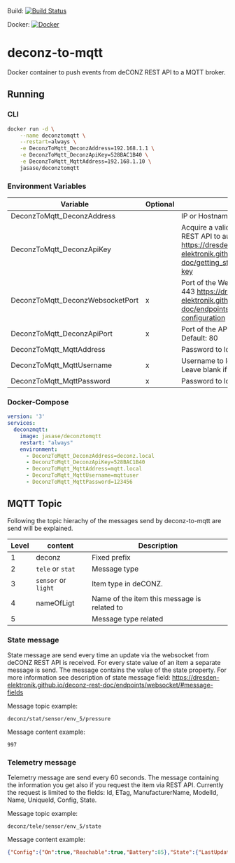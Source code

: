 Build: [![Build Status](https://dev.azure.com/sternheim/Privat/_apis/build/status/jasase.deconz-to-mqtt?branchName=main)](https://dev.azure.com/sternheim/Privat/_build/latest?definitionId=25&branchName=main)

Docker: [![Docker](https://images.microbadger.com/badges/version/jasase/deconztomqtt.svg)](https://microbadger.com/images/jasase/deconztomqtt "Get your own version badge on microbadger.com")

# deconz-to-mqtt

Docker container to push events from deCONZ REST API to a MQTT broker.



## Running

### CLI

```bash
docker run -d \
	--name deconztomqtt \
	--restart=always \
	-e DeconzToMqtt_DeconzAddress=192.168.1.1 \
	-e DeconzToMqtt_DeconzApiKey=528BAC1B40 \
	-e DeconzToMqtt_MqttAddress=192.168.1.10 \
	jasase/deconztomqtt
```

### Environment Variables

| Variable | Optional | Description | 
| -------- | -------- | ----------- |
| DeconzToMqtt_DeconzAddress | | IP or Hostname of deCONZ Host |
| DeconzToMqtt_DeconzApiKey  | | Acquire a valid API Key from deCONZ REST API to authorize the access: https://dresden-elektronik.github.io/deconz-rest-doc/getting_started/#acquire-an-api-key   |
| DeconzToMqtt_DeconzWebsocketPort | x | Port of the Websocket Server. Default: 443 https://dresden-elektronik.github.io/deconz-rest-doc/endpoints/websocket/#websocket-configuration   |
| DeconzToMqtt_DeconzApiPort  | x | Port of the API webserver of deCONZ. Default: 80   |
| DeconzToMqtt_MqttAddress  | | Password to login to MQTT Broker.  |
| DeconzToMqtt_MqttUsername  | x | Username to login to MQTT Broker. Leave blank if MQTT Broker doesn't  |
| DeconzToMqtt_MqttPassword  | x | Password to login to MQTT Broker. |

### Docker-Compose

```yaml
version: '3'
services:
  deconzmqtt:
    image: jasase/deconztomqtt
    restart: "always"
    environment:
      - DeconzToMqtt_DeconzAddress=deconz.local
      - DeconzToMqtt_DeconzApiKey=528BAC1B40
      - DeconzToMqtt_MqttAddress=mqtt.local
      - DeconzToMqtt_MqttUsername=mqttuser
      - DeconzToMqtt_MqttPassword=123456
```

## MQTT Topic

Following the topic hierachy of the messages send by deconz-to-mqtt are send will be explained.

| Level | content | Description | 
| ----- | ------- | ----------- |
| 1 | deconz | Fixed prefix |
| 2 | `tele` or `stat` | Message type |
| 3 | `sensor` or `light` | Item type in deCONZ. |
| 4 | nameOfLigt | Name of the item this message is related to |
| 5 | | Message type related |

### State message

State message are send every time an update via the websocket from deCONZ REST API is received. For every state value of an item a separate message is send. The message contains the value of the state property.
For more information see description of state message field: https://dresden-elektronik.github.io/deconz-rest-doc/endpoints/websocket/#message-fields

Message topic example:
```
deconz/stat/sensor/env_5/pressure
```

Message content example:
```
997
```

### Telemetry message

Telemetry message are send every 60 seconds. The message containing the information you get also if you request the item via REST API. Currently the request is limited to the fields: Id, ETag, ManufacturerName, ModelId, Name, UniqueId, Config, State.

Message topic example:
```
deconz/tele/sensor/env_5/state
```

Message content example:
```JSON
{"Config":{"On":true,"Reachable":true,"Battery":85},"State":{"LastUpdated":"2020-12-21T19:57:52.453","pressure":996},"Type":"ZHAPressure","Id":18,"ETag":"80b049cb769906dd3ad9eaa5858e6a73","ManufacturerName":"LUMI","ModelId":"lumi.weather","Name":"env_5","UniqueId":"00:15:8d:00:02:45:a7:b1-01-0403"}
```
